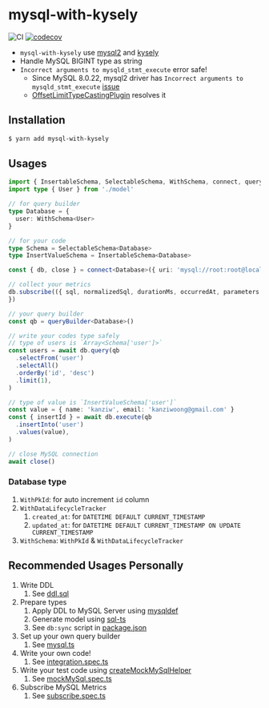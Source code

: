 # mysql-with-kysely

![CI](https://github.com/kanziw/mysql-with-kysely/actions/workflows/ci.yml/badge.svg) [![codecov](https://codecov.io/gh/kanziw/mysql-with-kysely/branch/main/graph/badge.svg?token=DYH0PQHQ9R)](https://codecov.io/gh/kanziw/mysql-with-kysely)

- `mysql-with-kysely` use [mysql2](https://github.com/sidorares/node-mysql2) and [kysely](https://github.com/koskimas/kysely)
- Handle MySQL BIGINT type as string
- `Incorrect arguments to mysqld_stmt_execute` error safe!
  - Since MySQL 8.0.22, mysql2 driver has `Incorrect arguments to mysqld_stmt_execute` [issue](https://github.com/sidorares/node-mysql2/issues/1239)
  - [OffsetLimitTypeCastingPlugin](./src/kyselyPlugins/offsetLimitTypeCastingPlugin.ts) resolves it


## Installation

```zsh
$ yarn add mysql-with-kysely
```


## Usages

```ts
import { InsertableSchema, SelectableSchema, WithSchema, connect, queryBuilder } from 'mysql-with-kysely'
import type { User } from './model'

// for query builder
type Database = {
  user: WithSchema<User>
}

// for your code
type Schema = SelectableSchema<Database>
type InsertValueSchema = InsertableSchema<Database>

const { db, close } = connect<Database>({ uri: 'mysql://root:root@localhost:3306/test' });

// collect your metrics
db.subscribe(({ sql, normalizedSql, durationMs, occurredAt, parameters }) => {
})

// your query builder
const qb = queryBuilder<Database>()

// write your codes type safely
// type of users is `Array<Schema['user']>`
const users = await db.query(qb
  .selectFrom('user')
  .selectAll()
  .orderBy('id', 'desc')
  .limit(1),
)

// type of value is `InsertValueSchema['user']`
const value = { name: 'kanziw', email: 'kanziwoong@gmail.com' }     
const { insertId } = await db.execute(qb
  .insertInto('user')
  .values(value),
)

// close MySQL connection
await close()
```


### Database type

1. `WithPkId`: for auto increment `id` column
2. `WithDataLifecycleTracker`
    1. `created_at`: for `DATETIME DEFAULT CURRENT_TIMESTAMP`
    2. `updated_at`: for `DATETIME DEFAULT CURRENT_TIMESTAMP ON UPDATE CURRENT_TIMESTAMP`
3. `WithSchema`: `WithPkId` & `WithDataLifecycleTracker`


## Recommended Usages Personally

1. Write DDL
    1.  See [ddl.sql](./ddl.sql)
2. Prepare types
    1. Apply DDL to MySQL Server using [mysqldef](https://github.com/k0kubun/sqldef)
    2. Generate model using [sql-ts](https://github.com/rmp135/sql-ts)
    3. See `db:sync` script in [package.json](./package.json)
3. Set up your own query builder
    1. See [mysql.ts](./src/__tests__/fixtures/mysql.ts)
4. Write your own code!
    1. See [integration.spec.ts](./src/__tests__/integration.spec.ts)
5. Write your test code using [createMockMySqlHelper](./src/test/mockMySql.ts)
    1. See [mockMySql.spec.ts](./src/__tests__/mockMySql.spec.ts)
6. Subscribe MySQL Metrics
    1. See [subscribe.spec.ts](./src/__tests__/subscribe.spec.ts)
